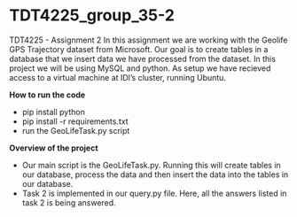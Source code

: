 # TDT4225_group_35-2
TDT4225 - Assignment 2 
In this assignment we are working with the Geolife GPS Trajectory dataset from Microsoft. Our goal is to create tables in a database that we insert data we have processed from the dataset. In this project we will be using MySQL and python. As setup we have recieved access to a virtual machine at IDI’s cluster, running Ubuntu. 



**How to run the code**
- pip install python 
- pip install -r requirements.txt
- run the GeoLifeTask.py script



**Overview of the project**
- Our main script is the GeoLifeTask.py. Running this will create tables in our database, process the data and then insert the data into the tables in our database.
- Task 2 is implemented in our query.py file. Here, all the answers listed in task 2 is being answered. 
